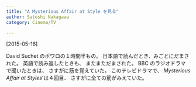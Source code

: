 ```yaml
---
title: "A Mysterious Affair at Style を見る"
author: Satoshi Nakagawa
category: Cinema/TV

---
```


[2015-05-16]  

 David Suchet のポワロの１時間半もの。
日本語で読んだとき、みごとにだまされた。
英語で読み返したときも、
またまただまされた。
BBC のラジオドラマで聞いたときは、
さすがに筋を覚えていた。
このテレビドラマで、
_Mysterious Affair at Styles_'は４回目、
さすがに全ての筋がみえていた。

